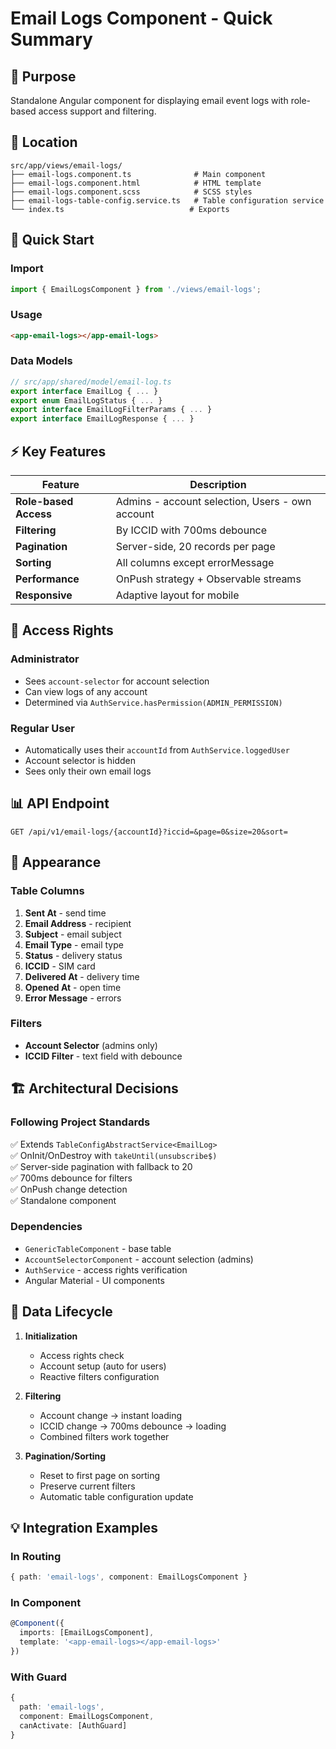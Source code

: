 # Email Logs Component - Quick Summary

## 🎯 Purpose
Standalone Angular component for displaying email event logs with role-based access support and filtering.

## 📁 Location
```
src/app/views/email-logs/
├── email-logs.component.ts              # Main component
├── email-logs.component.html            # HTML template
├── email-logs.component.scss            # SCSS styles
├── email-logs-table-config.service.ts   # Table configuration service
└── index.ts                            # Exports
```

## 🔧 Quick Start

### Import
```typescript
import { EmailLogsComponent } from './views/email-logs';
```

### Usage
```html
<app-email-logs></app-email-logs>
```

### Data Models
```typescript
// src/app/shared/model/email-log.ts
export interface EmailLog { ... }
export enum EmailLogStatus { ... }
export interface EmailLogFilterParams { ... }
export interface EmailLogResponse { ... }
```

## ⚡ Key Features

| Feature | Description |
|---------|-------------|
| **Role-based Access** | Admins - account selection, Users - own account |
| **Filtering** | By ICCID with 700ms debounce |
| **Pagination** | Server-side, 20 records per page |
| **Sorting** | All columns except errorMessage |
| **Performance** | OnPush strategy + Observable streams |
| **Responsive** | Adaptive layout for mobile |

## 🔐 Access Rights

### Administrator
- Sees `account-selector` for account selection
- Can view logs of any account
- Determined via `AuthService.hasPermission(ADMIN_PERMISSION)`

### Regular User
- Automatically uses their `accountId` from `AuthService.loggedUser`
- Account selector is hidden
- Sees only their own email logs

## 📊 API Endpoint
```
GET /api/v1/email-logs/{accountId}?iccid=&page=0&size=20&sort=
```

## 🎨 Appearance

### Table Columns
1. **Sent At** - send time
2. **Email Address** - recipient
3. **Subject** - email subject
4. **Email Type** - email type
5. **Status** - delivery status
6. **ICCID** - SIM card
7. **Delivered At** - delivery time
8. **Opened At** - open time
9. **Error Message** - errors

### Filters
- **Account Selector** (admins only)
- **ICCID Filter** - text field with debounce

## 🏗️ Architectural Decisions

### Following Project Standards
✅ Extends `TableConfigAbstractService<EmailLog>`  
✅ OnInit/OnDestroy with `takeUntil(unsubscribe$)`  
✅ Server-side pagination with fallback to 20  
✅ 700ms debounce for filters  
✅ OnPush change detection  
✅ Standalone component  

### Dependencies
- `GenericTableComponent` - base table
- `AccountSelectorComponent` - account selection (admins)
- `AuthService` - access rights verification
- Angular Material - UI components

## 🔄 Data Lifecycle

1. **Initialization**
   - Access rights check
   - Account setup (auto for users)
   - Reactive filters configuration

2. **Filtering**
   - Account change → instant loading
   - ICCID change → 700ms debounce → loading
   - Combined filters work together

3. **Pagination/Sorting**
   - Reset to first page on sorting
   - Preserve current filters
   - Automatic table configuration update

## 💡 Integration Examples

### In Routing
```typescript
{ path: 'email-logs', component: EmailLogsComponent }
```

### In Component
```typescript
@Component({
  imports: [EmailLogsComponent],
  template: '<app-email-logs></app-email-logs>'
})
```

### With Guard
```typescript
{ 
  path: 'email-logs', 
  component: EmailLogsComponent,
  canActivate: [AuthGuard]
}
``` 